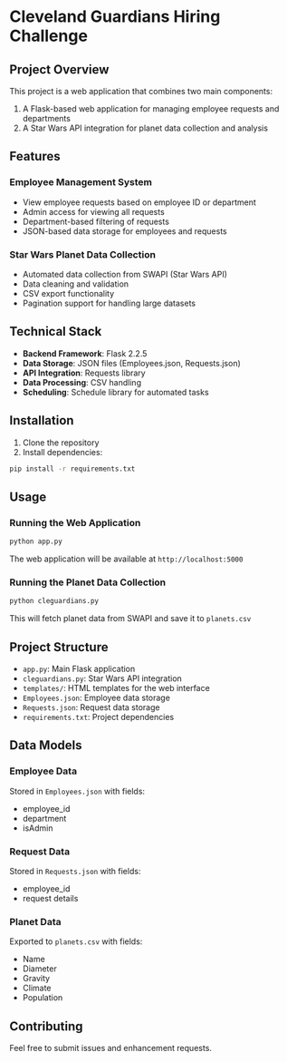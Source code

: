 # Cleveland Guardians Hiring Challenge

## Project Overview
This project is a web application that combines two main components:
1. A Flask-based web application for managing employee requests and departments
2. A Star Wars API integration for planet data collection and analysis

## Features

### Employee Management System
- View employee requests based on employee ID or department
- Admin access for viewing all requests
- Department-based filtering of requests
- JSON-based data storage for employees and requests

### Star Wars Planet Data Collection
- Automated data collection from SWAPI (Star Wars API)
- Data cleaning and validation
- CSV export functionality
- Pagination support for handling large datasets

## Technical Stack
- **Backend Framework**: Flask 2.2.5
- **Data Storage**: JSON files (Employees.json, Requests.json)
- **API Integration**: Requests library
- **Data Processing**: CSV handling
- **Scheduling**: Schedule library for automated tasks

## Installation

1. Clone the repository
2. Install dependencies:
```bash
pip install -r requirements.txt
```

## Usage

### Running the Web Application
```bash
python app.py
```
The web application will be available at `http://localhost:5000`

### Running the Planet Data Collection
```bash
python cleguardians.py
```
This will fetch planet data from SWAPI and save it to `planets.csv`

## Project Structure
- `app.py`: Main Flask application
- `cleguardians.py`: Star Wars API integration
- `templates/`: HTML templates for the web interface
- `Employees.json`: Employee data storage
- `Requests.json`: Request data storage
- `requirements.txt`: Project dependencies

## Data Models

### Employee Data
Stored in `Employees.json` with fields:
- employee_id
- department
- isAdmin

### Request Data
Stored in `Requests.json` with fields:
- employee_id
- request details

### Planet Data
Exported to `planets.csv` with fields:
- Name
- Diameter
- Gravity
- Climate
- Population

## Contributing
Feel free to submit issues and enhancement requests.
